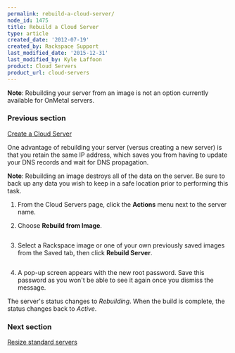 ```yaml
---
permalink: rebuild-a-cloud-server/
node_id: 1475
title: Rebuild a Cloud Server
type: article
created_date: '2012-07-19'
created_by: Rackspace Support
last_modified_date: '2015-12-31'
last_modified_by: Kyle Laffoon
product: Cloud Servers
product_url: cloud-servers
---
```


**Note**:  Rebuilding your server from an image is not an option
currently available for OnMetal servers.

### Previous section

[Create a Cloud Server](/how-to/create-a-cloud-server)

One advantage of rebuilding your server (versus creating a new server)
is that you retain the same IP address, which saves you from having to
update your DNS records and wait for DNS propagation.

**Note**: Rebuilding an image destroys all of the data on the server. Be
sure to back up any data you wish to keep in a safe location prior to
performing this task.

1.  From the Cloud Servers page, click the **Actions** menu next to the
    server name.
2.  Choose **Rebuild from Image**.

    <img src="{% asset_path cloud-servers/rebuild-a-cloud-server/6_RebuildButtonnew.png %}" alt="" />

3.  Select a Rackspace image or one of your own previously saved images
    from the Saved tab, then click **Rebuild Server**.

    <img src="{% asset_path cloud-servers/rebuild-a-cloud-server/7_RebuildFromnew.png %}" alt="" />

4.  A pop-up screen appears with the new root password. Save this
    password as you won't be able to see it again once you dismiss
    the message.

The server's status changes to *Rebuilding*. When the build is complete,
the status changes back to *Active*.

### Next section

[Resize standard servers](/how-to/managing-your-server-resizing-standard-and-general-purpose-servers)
